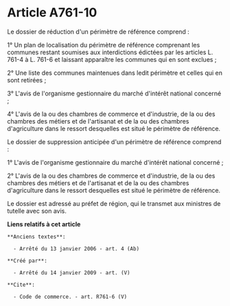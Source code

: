 # Article A761-10

Le dossier de réduction d'un périmètre de référence comprend : 

1° Un plan de localisation du périmètre de référence comprenant les communes restant soumises aux interdictions édictées par
les articles L. 761-4 à L. 761-6 et laissant apparaître les communes qui en sont exclues ; 

2° Une liste des communes maintenues dans ledit périmètre et celles qui en sont retirées ; 

3° L'avis de l'organisme gestionnaire du marché d'intérêt national concerné ; 

4° L'avis de la ou des chambres de commerce et d'industrie, de la ou des chambres des métiers et de l'artisanat et de la ou
des chambres d'agriculture dans le ressort desquelles est situé le périmètre de référence. 

Le dossier de suppression anticipée d'un périmètre de référence comprend : 

1° L'avis de l'organisme gestionnaire du marché d'intérêt national concerné ; 

2° L'avis de la ou des chambres de commerce et d'industrie, de la ou des chambres des métiers et de l'artisanat et de la ou
des chambres d'agriculture dans le ressort desquelles est situé le périmètre de référence. 

Le dossier est adressé au préfet de région, qui le transmet aux ministres de tutelle avec son avis.

**Liens relatifs à cet article**

	**Anciens textes**:

	  - Arrêté du 13 janvier 2006 - art. 4 (Ab)

	**Créé par**:

	  - Arrêté du 14 janvier 2009 - art. (V)

	**Cite**:

	  - Code de commerce. - art. R761-6 (V)
